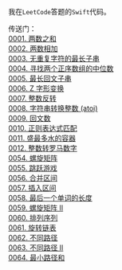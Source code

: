 我在`LeetCode`答题的`Swift`代码。

传送门：
<br/>[0001. 两数之和](https://github.com/FengHaiTongLuo/LeetCode4Swift/blob/main/1.%20Two%20Sum)
<br/>[0002. 两数相加](https://github.com/FengHaiTongLuo/LeetCode4Swift/blob/main/2.%20Add%20Two%20Numbers.swift)
<br/>[0003. 无重复字符的最长子串](https://github.com/FengHaiTongLuo/LeetCode4Swift/blob/main/3.%20Longest%20Substring%20Without%20Repeating%20Characters.swift)
<br/>[0004. 寻找两个正序数组的中位数](https://github.com/FengHaiTongLuo/LeetCode4Swift/blob/main/4.%20Median%20of%20Two%20Sorted%20Arrays.swift)
<br/>[0005. 最长回文子串](https://github.com/FengHaiTongLuo/LeetCode4Swift/blob/main/5.%20Longest%20Palindromic%20Substring.swift)
<br/>[0006. Z 字形变换](https://github.com/FengHaiTongLuo/LeetCode4Swift/blob/main/6.%20ZigZag%20Conversion.swift)
<br/>[0007. 整数反转](https://github.com/FengHaiTongLuo/LeetCode4Swift/blob/main/7.%20Reverse%20Integer.swift)
<br/>[0008. 字符串转换整数 (atoi)](https://github.com/FengHaiTongLuo/LeetCode4Swift/blob/main/8.%20String%20to%20Integer%20(atoi).swift)
<br/>[0009. 回文数](https://github.com/FengHaiTongLuo/LeetCode4Swift/blob/main/9.%20Palindrome%20Number.swift)
<br/>[0010. 正则表达式匹配](https://github.com/FengHaiTongLuo/LeetCode4Swift/blob/main/10.%20Regular%20Expression%20Matching.swift)
<br/>[0011. 盛最多水的容器](https://github.com/FengHaiTongLuo/LeetCode4Swift/blob/main/11.%20Container%20With%20Most%20Water.swift)
<br/>[0012. 整数转罗马数字](https://github.com/FengHaiTongLuo/LeetCode4Swift/blob/main/12.%20Integer%20to%20Roman.swift)
<br/>[0054. 螺旋矩阵](https://github.com/FengHaiTongLuo/LeetCode4Swift/blob/main/54.%20Spiral%20Matrix.swift)
<br/>[0055. 跳跃游戏](https://github.com/FengHaiTongLuo/LeetCode4Swift/blob/main/55.%20Jump%20Game.swift)
<br/>[0056. 合并区间](https://github.com/FengHaiTongLuo/LeetCode4Swift/blob/main/56.%20Merge%20Intervals.swift)
<br/>[0057. 插入区间](https://github.com/FengHaiTongLuo/LeetCode4Swift/blob/main/57.%20Insert%20Interval.swift)
<br/>[0058. 最后一个单词的长度](https://github.com/FengHaiTongLuo/LeetCode4Swift/blob/main/58.%20Length%20of%20Last%20Word.swift)
<br/>[0059. 螺旋矩阵 II](https://github.com/FengHaiTongLuo/LeetCode4Swift/blob/main/59.%20Spiral%20Matrix%20II.swift)
<br/>[0060. 排列序列](https://github.com/FengHaiTongLuo/LeetCode4Swift/blob/main/60.%20Permutation%20Sequence.swift)
<br/>[0061. 旋转链表](https://github.com/FengHaiTongLuo/LeetCode4Swift/blob/main/61.%20Rotate%20List.swift)
<br/>[0062. 不同路径](https://github.com/FengHaiTongLuo/LeetCode4Swift/blob/main/62.%20Unique%20Paths.swift)
<br/>[0063. 不同路径 II](https://github.com/FengHaiTongLuo/LeetCode4Swift/blob/main/63.%20Unique%20Paths%20II.swift)
<br/>[0064. 最小路径和](https://github.com/FengHaiTongLuo/LeetCode4Swift/blob/main/64.%20Minimum%20Path%20Sum.swift)
